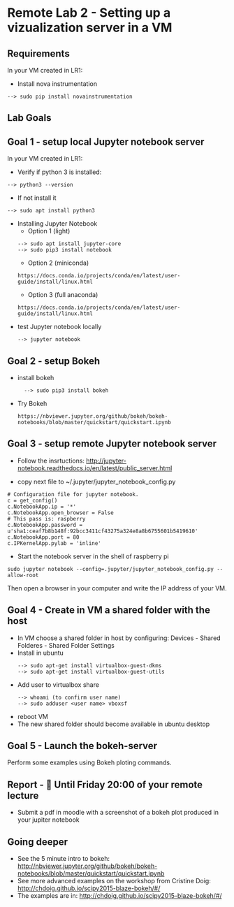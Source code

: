 # Remote Lab 2 - Setting up a vizualization server in a VM

## Requirements
In your VM created in LR1: 
* Install nova instrumentation
```
--> sudo pip install novainstrumentation
```

## Lab Goals


## Goal 1 - setup local Jupyter notebook server 
In your VM created in LR1: 

* Verify if python 3 is installed:
```
--> python3 --version
```
* If not install it
```
--> sudo apt install python3
```
* Installing Jupyter Notebook
  * Option 1 (light)
  ```
  --> sudo apt install jupyter-core
  --> sudo pip3 install notebook
  ```
  * Option 2 (miniconda)
  ```
  https://docs.conda.io/projects/conda/en/latest/user-guide/install/linux.html
  ```
  * Option 3 (full anaconda)
  ```
  https://docs.conda.io/projects/conda/en/latest/user-guide/install/linux.html
  ```
* test Jupyter notebook locally
  ```
  --> jupyter notebook
  ```


## Goal 2 - setup Bokeh

* install bokeh
  ```
	--> sudo pip3 install bokeh
  ```
  
* Try Bokeh
  ```
  https://nbviewer.jupyter.org/github/bokeh/bokeh-notebooks/blob/master/quickstart/quickstart.ipynb
  ```



## Goal 3 - setup remote Jupyter notebook server

* Follow the insrtuctions: http://jupyter-notebook.readthedocs.io/en/latest/public_server.html

* copy next file to ~/.jupyter/jupyter_notebook_config.py

```
# Configuration file for jupyter notebook.
c = get_config()
c.NotebookApp.ip = '*'
c.NotebookApp.open_browser = False
# This pass is: raspberry
c.NotebookApp.password = u'sha1:ceaf7b8b148f:92bcc3411cf43275a324e8a8b6755601b5419610'
c.NotebookApp.port = 80
c.IPKernelApp.pylab = 'inline'
```

* Start the notebook server in the shell of raspberry pi

```
sudo jupyter notebook --config=.jupyter/jupyter_notebook_config.py --allow-root
```

Then open a browser in your computer and write the IP address of your VM.

## Goal 4 - Create in VM a shared folder with the host
* In VM choose a shared folder in host by configuring: Devices - Shared Folderes - Shared Folder Settings
* Install in ubuntu
	```
	--> sudo apt-get install virtualbox-guest-dkms
	--> sudo apt-get install virtualbox-guest-utils
	```
* Add user to virtualbox share
	```
	--> whoami (to confirm user name)
	--> sudo adduser <user name> vboxsf
	```
* reboot VM
* The new shared folder should become available in ubuntu desktop

## Goal 5 - Launch the bokeh-server

Perform some examples using Bokeh ploting commands.


## Report - :red_circle: Until Friday 20:00 of your remote lecture

* Submit a pdf in moodle with a screenshot of a bokeh plot produced in your jupiter notebook


## Going deeper
* See the 5 minute intro to bokeh: http://nbviewer.jupyter.org/github/bokeh/bokeh-notebooks/blob/master/quickstart/quickstart.ipynb
* See more advanced examples on the workshop from Cristine Doig: http://chdoig.github.io/scipy2015-blaze-bokeh/#/
* The examples are in: http://chdoig.github.io/scipy2015-blaze-bokeh/#/
